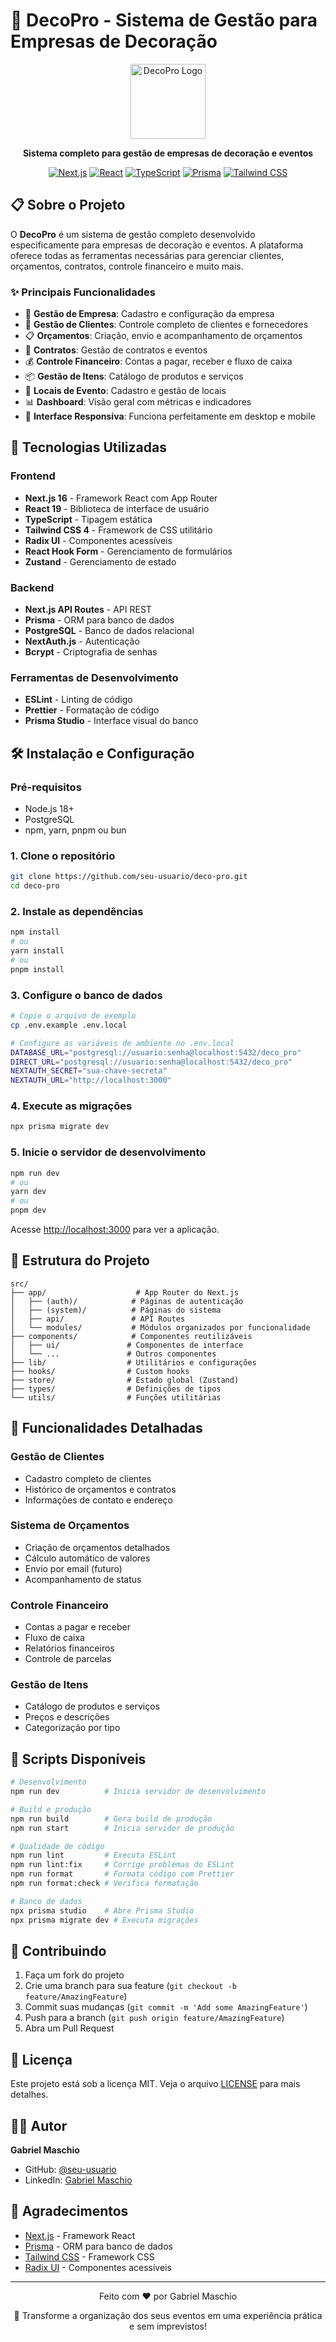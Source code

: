 # 🎉 DecoPro - Sistema de Gestão para Empresas de Decoração

<div align="center">
  <img src="/static/images/logo_collapse.png" alt="DecoPro Logo" width="120" height="120">
  
  <p><strong>Sistema completo para gestão de empresas de decoração e eventos</strong></p>
  
  [![Next.js](https://img.shields.io/badge/Next.js-16.0.0-black?style=flat-square&logo=next.js)](https://nextjs.org/)
  [![React](https://img.shields.io/badge/React-19.1.0-blue?style=flat-square&logo=react)](https://reactjs.org/)
  [![TypeScript](https://img.shields.io/badge/TypeScript-5.0-blue?style=flat-square&logo=typescript)](https://www.typescriptlang.org/)
  [![Prisma](https://img.shields.io/badge/Prisma-6.15.0-2D3748?style=flat-square&logo=prisma)](https://prisma.io/)
  [![Tailwind CSS](https://img.shields.io/badge/Tailwind_CSS-4.0-38B2AC?style=flat-square&logo=tailwind-css)](https://tailwindcss.com/)
</div>

## 📋 Sobre o Projeto

O **DecoPro** é um sistema de gestão completo desenvolvido especificamente para empresas de decoração e eventos. A plataforma oferece todas as ferramentas necessárias para gerenciar clientes, orçamentos, contratos, controle financeiro e muito mais.

### ✨ Principais Funcionalidades

- 🏢 **Gestão de Empresa**: Cadastro e configuração da empresa
- 👥 **Gestão de Clientes**: Controle completo de clientes e fornecedores
- 📋 **Orçamentos**: Criação, envio e acompanhamento de orçamentos
- 📄 **Contratos**: Gestão de contratos e eventos
- 💰 **Controle Financeiro**: Contas a pagar, receber e fluxo de caixa
- 📦 **Gestão de Itens**: Catálogo de produtos e serviços
- 📍 **Locais de Evento**: Cadastro e gestão de locais
- 📊 **Dashboard**: Visão geral com métricas e indicadores
- 📱 **Interface Responsiva**: Funciona perfeitamente em desktop e mobile

## 🚀 Tecnologias Utilizadas

### Frontend

- **Next.js 16** - Framework React com App Router
- **React 19** - Biblioteca de interface de usuário
- **TypeScript** - Tipagem estática
- **Tailwind CSS 4** - Framework de CSS utilitário
- **Radix UI** - Componentes acessíveis
- **React Hook Form** - Gerenciamento de formulários
- **Zustand** - Gerenciamento de estado

### Backend

- **Next.js API Routes** - API REST
- **Prisma** - ORM para banco de dados
- **PostgreSQL** - Banco de dados relacional
- **NextAuth.js** - Autenticação
- **Bcrypt** - Criptografia de senhas

### Ferramentas de Desenvolvimento

- **ESLint** - Linting de código
- **Prettier** - Formatação de código
- **Prisma Studio** - Interface visual do banco

## 🛠️ Instalação e Configuração

### Pré-requisitos

- Node.js 18+
- PostgreSQL
- npm, yarn, pnpm ou bun

### 1. Clone o repositório

```bash
git clone https://github.com/seu-usuario/deco-pro.git
cd deco-pro
```

### 2. Instale as dependências

```bash
npm install
# ou
yarn install
# ou
pnpm install
```

### 3. Configure o banco de dados

```bash
# Copie o arquivo de exemplo
cp .env.example .env.local

# Configure as variáveis de ambiente no .env.local
DATABASE_URL="postgresql://usuario:senha@localhost:5432/deco_pro"
DIRECT_URL="postgresql://usuario:senha@localhost:5432/deco_pro"
NEXTAUTH_SECRET="sua-chave-secreta"
NEXTAUTH_URL="http://localhost:3000"
```

### 4. Execute as migrações

```bash
npx prisma migrate dev
```

### 5. Inicie o servidor de desenvolvimento

```bash
npm run dev
# ou
yarn dev
# ou
pnpm dev
```

Acesse [http://localhost:3000](http://localhost:3000) para ver a aplicação.

## 📁 Estrutura do Projeto

```
src/
├── app/                    # App Router do Next.js
│   ├── (auth)/            # Páginas de autenticação
│   ├── (system)/          # Páginas do sistema
│   ├── api/               # API Routes
│   └── modules/           # Módulos organizados por funcionalidade
├── components/            # Componentes reutilizáveis
│   ├── ui/               # Componentes de interface
│   └── ...               # Outros componentes
├── lib/                  # Utilitários e configurações
├── hooks/                # Custom hooks
├── store/                # Estado global (Zustand)
├── types/                # Definições de tipos
└── utils/                # Funções utilitárias
```

## 🎯 Funcionalidades Detalhadas

### Gestão de Clientes

- Cadastro completo de clientes
- Histórico de orçamentos e contratos
- Informações de contato e endereço

### Sistema de Orçamentos

- Criação de orçamentos detalhados
- Cálculo automático de valores
- Envio por email (futuro)
- Acompanhamento de status

### Controle Financeiro

- Contas a pagar e receber
- Fluxo de caixa
- Relatórios financeiros
- Controle de parcelas

### Gestão de Itens

- Catálogo de produtos e serviços
- Preços e descrições
- Categorização por tipo

## 🔧 Scripts Disponíveis

```bash
# Desenvolvimento
npm run dev          # Inicia servidor de desenvolvimento

# Build e produção
npm run build        # Gera build de produção
npm run start        # Inicia servidor de produção

# Qualidade de código
npm run lint         # Executa ESLint
npm run lint:fix     # Corrige problemas do ESLint
npm run format       # Formata código com Prettier
npm run format:check # Verifica formatação

# Banco de dados
npx prisma studio    # Abre Prisma Studio
npx prisma migrate dev # Executa migrações
```

## 🤝 Contribuindo

1. Faça um fork do projeto
2. Crie uma branch para sua feature (`git checkout -b feature/AmazingFeature`)
3. Commit suas mudanças (`git commit -m 'Add some AmazingFeature'`)
4. Push para a branch (`git push origin feature/AmazingFeature`)
5. Abra um Pull Request

## 📝 Licença

Este projeto está sob a licença MIT. Veja o arquivo [LICENSE](LICENSE) para mais detalhes.

## 👨‍💻 Autor

**Gabriel Maschio**

- GitHub: [@seu-usuario](https://github.com/seu-usuario)
- LinkedIn: [Gabriel Maschio](https://linkedin.com/in/gabriel-maschio)

## 🙏 Agradecimentos

- [Next.js](https://nextjs.org/) - Framework React
- [Prisma](https://prisma.io/) - ORM para banco de dados
- [Tailwind CSS](https://tailwindcss.com/) - Framework CSS
- [Radix UI](https://www.radix-ui.com/) - Componentes acessíveis

---

<div align="center">
  <p>Feito com ❤️ por Gabriel Maschio</p>
  <p>🎉 Transforme a organização dos seus eventos em uma experiência prática e sem imprevistos!</p>
</div>
